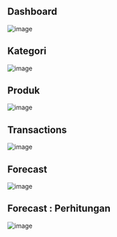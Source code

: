 Dashboard 
---------
![image](https://user-images.githubusercontent.com/63491056/184778888-1ea0ac45-f1f2-4679-a421-50245f0a4c82.png)

Kategori
-------
![image](https://user-images.githubusercontent.com/63491056/184778872-7693ffe4-2117-4a13-807a-a4ae4fca25cd.png)

Produk
-------
![image](https://user-images.githubusercontent.com/63491056/184778854-7c1f991a-66b4-46e9-b399-bd19a12ee66a.png)

Transactions
---------
![image](https://user-images.githubusercontent.com/63491056/184778779-0c4ec94c-3e47-46d5-bacc-520f4676be52.png)

Forecast 
---------
![image](https://user-images.githubusercontent.com/63491056/184778527-25a2620f-373f-4ff3-94d3-e8a40b4d215e.png)

Forecast : Perhitungan
---------
![image](https://user-images.githubusercontent.com/63491056/185021963-bc40cf71-a1b0-4083-8149-016541eec9da.png)
